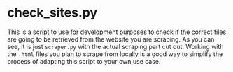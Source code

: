 # check_sites.py

This is a script to use for development purposes to check if the correct files are going to be retrieved from the website you are scraping. As you can see, it is just `scraper.py` with the actual scraping part cut out. Working with the `.html` files you plan to scrape from locally is a good way to simplify the process of adapting this script to your own use case.
